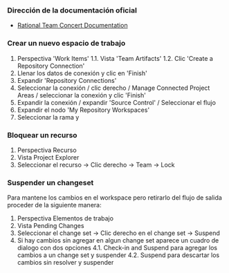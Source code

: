 ### Dirección de la documentación oficial

- [Rational Team Concert Documentation](https://jazz.net/help-dev/clm/index.jsp?re=1&topic=/com.ibm.rational.clm.doc/helpindex_clm.html&scope=null)

### Crear un nuevo espacio de trabajo

1. Perspectiva 'Work Items'
1.1. Vista 'Team Artifacts'
1.2. Clic 'Create a Repository Connection'
4. Llenar los datos de conexión y clic en 'Finish'
3. Expandir 'Repository Connections'
4. Seleccionar la conexión / clic derecho / Manage Connected Project Areas / seleccionar la conexión y clic 'Finish'
5. Expandir la conexión / expandir 'Source Control' / Seleccionar el flujo
5. Expandir el nodo 'My Repository Workspaces'
6. Seleccionar la rama y 

### Bloquear un recurso

1. Perspectiva Recurso
2. Vista Project Explorer
3. Seleccionar el recurso -> Clic derecho -> Team -> Lock

### Suspender un changeset

Para mantene los cambios en el workspace pero retirarlo del flujo de salida proceder de la siguiente manera:

1. Perspectiva Elementos de trabajo
2. Vista Pending Changes
3. Seleccionar el change set -> Clic derecho en el change set -> Suspend
4. Si hay cambios sin agregar en algun change set aparece un cuadro de dialogo con dos opciones
4.1. Check-in and Suspend para agregar los cambios a un change set y suspender
4.2. Suspend para descartar los cambios sin resolver y suspender
